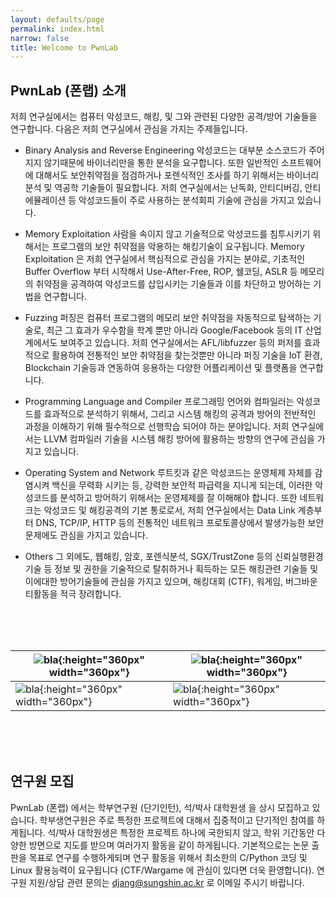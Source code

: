 ```yaml
---
layout: defaults/page
permalink: index.html
narrow: false
title: Welcome to PwnLab
---
```


## PwnLab (폰랩) 소개

저희 연구실에서는 컴퓨터 악성코드, 해킹, 및 그와 관련된 다양한 공격/방어 기술들을 연구합니다. 다음은 저희 연구실에서 관심을 가지는 주제들입니다.

- Binary Analysis and Reverse Engineering
악성코드는 대부분 소스코드가 주어지지 않기때문에 바이너리만을 통한 분석을 요구합니다. 또한 일반적인 소프트웨어에 대해서도 보안취약점을 점검하거나 포렌식적인 조사를 하기 위해서는 바이너리 분석 및 역공학 기술들이 필요합니다. 저희 연구실에서는 난독화, 안티디버깅, 안티에뮬레이션 등 악성코드들이 주로 사용하는 분석회피 기술에 관심을 가지고 있습니다.

- Memory Exploitation
사람을 속이지 않고 기술적으로 악성코드를 침투시키기 위해서는 프로그램의 보안 취약점을 악용하는 해킹기술이 요구됩니다. Memory Exploitation 은 저희 연구실에서 핵심적으로 관심을 가지는 분야로, 기초적인 Buffer Overflow 부터 시작해서 Use-After-Free, ROP, 쉘코딩, ASLR 등 메모리의 취약점을 공격하여 악성코드를 삽입시키는 기술들과 이를 차단하고 방어하는 기법을 연구합니다.

- Fuzzing
퍼징은 컴퓨터 프로그램의 메모리 보안 취약점을 자동적으로 탐색하는 기술로, 최근 그 효과가 우수함을 학계 뿐만 아니라 Google/Facebook 등의 IT 산업계에서도 보여주고 있습니다. 저희 연구실에서는 AFL/libfuzzer 등의 퍼저를 효과적으로 활용하여 전통적인 보안 취약점을 찾는것뿐만 아니라 퍼징 기술을 IoT 환경, Blockchain 기술등과 연동하여 응용하는 다양한 어플리케이션 및 플랫폼을 연구합니다.

- Programming Language and Compiler
프로그래밍 언어와 컴파일러는 악성코드를 효과적으로 분석하기 위해서, 그리고 시스템 해킹의 공격과 방어의 전반적인 과정을 이해하기 위해 필수적으로 선행학습 되어야 하는 분야입니다. 저희 연구실에서는 LLVM 컴파일러 기술을 시스템 해킹 방어에 활용하는 방향의 연구에 관심을 가지고 있습니다.

- Operating System and Network 
루트킷과 같은 악성코드는 운영체제 자체를 감염시켜 백신을 무력화 시키는 등, 강력한 보안적 파급력을 지니게 되는데, 이러한 악성코드를 분석하고 방어하기 위해서는 운영체제를 잘 이해해야 합니다. 또한 네트워크는 악성코드 및 해킹공격의 기본 통로로서, 저희 연구실에서는 Data Link 계층부터 DNS, TCP/IP, HTTP 등의 전통적인 네트워크 프로토콜상에서 발생가능한 보안문제에도 관심을 가지고 있습니다.

- Others
그 외에도, 웹해킹, 암호, 포렌식분석, SGX/TrustZone 등의 신뢰실행환경 기술 등 정보 및 권한을 기술적으로 탈취하거나 획득하는 모든 해킹관련 기술들 및 이에대한 방어기술들에 관심을 가지고 있으며, 해킹대회 (CTF), 워게임, 버그바운티활동을 적극 장려합니다.
  
  
  
<br><br><br>  


|  ![bla](http://daehee.kr/1.png){:height="360px" width="360px"}| ![bla](http://daehee.kr/1.png){:height="360px" width="360px"}|
|--|--|
|  ![bla](http://daehee.kr/1.png){:height="360px" width="360px"}| ![bla](http://daehee.kr/1.png){:height="360px" width="360px"}|

  
  
<br><br><br>  
  
  

## 연구원 모집

PwnLab (폰랩) 에서는 학부연구원 (단기인턴), 석/박사 대학원생 을 상시 모집하고 있습니다.
학부생연구원은 주로 특정한 프로젝트에 대해서 집중적이고 단기적인 참여를 하게됩니다.
석/박사 대학원생은 특정한 프로젝트 하나에 국한되지 않고, 학위 기간동안 다양한 방면으로 지도를 받으며 여러가지 활동을 같이 하게됩니다. 기본적으로는 논문 출판을 목표로 연구를 수행하게되며 연구 활동을 위해서 최소한의 C/Python 코딩 및 Linux 활용능력이 요구됩니다 (CTF/Wargame 에 관심이 있다면 더욱 환영합니다). 연구원 지원/상담 관련 문의는 djang@sungshin.ac.kr 로 이메일 주시기 바랍니다.




